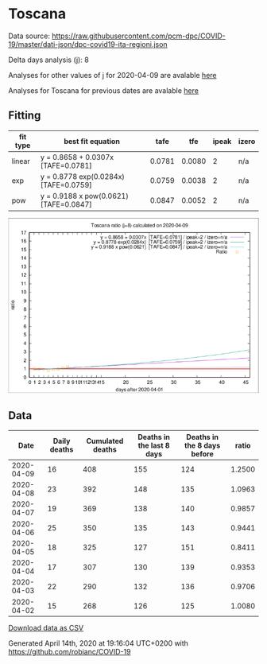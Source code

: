 # Toscana

Data source: https://raw.githubusercontent.com/pcm-dpc/COVID-19/master/dati-json/dpc-covid19-ita-regioni.json

Delta days analysis (j): 8

Analyses for other values of j for 2020-04-09 are avalable [here](../2020-04-09/README.md)

Analyses for Toscana for previous dates are avalable [here](../README.md)

## Fitting 
|fit type|best fit equation|tafe|tfe|ipeak|izero|
|-------|-----|--------|------|---|---|
|linear|y = 0.8658 + 0.0307x  [TAFE=0.0781]|0.0781|0.0080|2|n/a|
|exp|y = 0.8778 exp(0.0284x)  [TAFE=0.0759]|0.0759|0.0038|2|n/a|
|pow|y = 0.9188 x pow(0.0621)  [TAFE=0.0847]|0.0847|0.0052|2|n/a|

![Plot](COVID-19_toscana_j8_2020-04-09.png)

## Data
|Date|Daily deaths|Cumulated deaths|Deaths in the last 8 days|Deaths in the 8 days before|ratio|
|----|----------|-----------|-------|--------------------|-----|
|2020-04-09|16|408|155|124|1.2500|
|2020-04-08|23|392|148|135|1.0963|
|2020-04-07|19|369|138|140|0.9857|
|2020-04-06|25|350|135|143|0.9441|
|2020-04-05|18|325|127|151|0.8411|
|2020-04-04|17|307|130|139|0.9353|
|2020-04-03|22|290|132|136|0.9706|
|2020-04-02|15|268|126|125|1.0080|

[Download data as CSV](COVID-19_toscana_j8_2020-04-09.csv)

Generated April 14th, 2020 at 19:16:04 UTC+0200 with https://github.com/robianc/COVID-19
